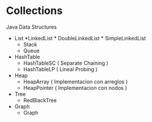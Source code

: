 # Collections
Java Data Structures


+ List
	*LinkedList
  		* DoubleLinkedList
		* SimpleLinkedList
	* Stack
	* Queue
+ HashTable
	* HashTableSC ( Separate Chaining )
	* HashTableLP ( Lineal Probing )
+ Heap
	* HeapArray ( Implementacion con arreglos )
	* HeapPointer ( Implementacion con nodos )
+ Tree
	* RedBlackTree
+ Graph
	* Graph
